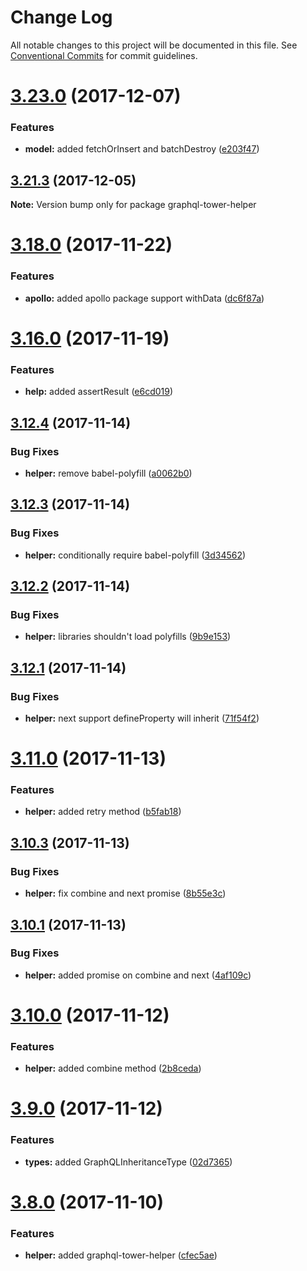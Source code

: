 # Change Log

All notable changes to this project will be documented in this file.
See [Conventional Commits](https://conventionalcommits.org) for commit guidelines.

<a name="3.23.0"></a>
# [3.23.0](https://github.com/tmotx/graphql-tower/compare/v3.22.2...v3.23.0) (2017-12-07)


### Features

* **model:** added fetchOrInsert and batchDestroy ([e203f47](https://github.com/tmotx/graphql-tower/commit/e203f47))




<a name="3.21.3"></a>
## [3.21.3](https://github.com/tmotx/graphql-tower/compare/v3.21.2...v3.21.3) (2017-12-05)




**Note:** Version bump only for package graphql-tower-helper

<a name="3.18.0"></a>
# [3.18.0](https://github.com/tmotx/graphql-tower/compare/v3.17.2...v3.18.0) (2017-11-22)


### Features

* **apollo:** added apollo package support withData ([dc6f87a](https://github.com/tmotx/graphql-tower/commit/dc6f87a))




<a name="3.16.0"></a>
# [3.16.0](https://github.com/tmotx/graphql-tower/compare/v3.15.1...v3.16.0) (2017-11-19)


### Features

* **help:** added assertResult ([e6cd019](https://github.com/tmotx/graphql-tower/commit/e6cd019))




<a name="3.12.4"></a>
## [3.12.4](https://github.com/tmotx/graphql-tower/compare/v3.12.3...v3.12.4) (2017-11-14)


### Bug Fixes

* **helper:** remove babel-polyfill ([a0062b0](https://github.com/tmotx/graphql-tower/commit/a0062b0))




<a name="3.12.3"></a>
## [3.12.3](https://github.com/tmotx/graphql-tower/compare/v3.12.2...v3.12.3) (2017-11-14)


### Bug Fixes

* **helper:** conditionally require babel-polyfill ([3d34562](https://github.com/tmotx/graphql-tower/commit/3d34562))




<a name="3.12.2"></a>
## [3.12.2](https://github.com/tmotx/graphql-tower/compare/v3.12.1...v3.12.2) (2017-11-14)


### Bug Fixes

* **helper:** libraries shouldn't load polyfills ([9b9e153](https://github.com/tmotx/graphql-tower/commit/9b9e153))




<a name="3.12.1"></a>
## [3.12.1](https://github.com/tmotx/graphql-tower/compare/v3.12.0...v3.12.1) (2017-11-14)


### Bug Fixes

* **helper:** next support defineProperty will inherit ([71f54f2](https://github.com/tmotx/graphql-tower/commit/71f54f2))




<a name="3.11.0"></a>
# [3.11.0](https://github.com/tmotx/graphql-tower/compare/v3.10.3...v3.11.0) (2017-11-13)


### Features

* **helper:** added retry method ([b5fab18](https://github.com/tmotx/graphql-tower/commit/b5fab18))




<a name="3.10.3"></a>
## [3.10.3](https://github.com/tmotx/graphql-tower/compare/v3.10.2...v3.10.3) (2017-11-13)


### Bug Fixes

* **helper:** fix combine and next promise ([8b55e3c](https://github.com/tmotx/graphql-tower/commit/8b55e3c))




<a name="3.10.1"></a>
## [3.10.1](https://github.com/tmotx/graphql-tower/compare/v3.10.0...v3.10.1) (2017-11-13)


### Bug Fixes

* **helper:** added promise on combine and next ([4af109c](https://github.com/tmotx/graphql-tower/commit/4af109c))




<a name="3.10.0"></a>
# [3.10.0](https://github.com/tmotx/graphql-tower/compare/v3.9.0...v3.10.0) (2017-11-12)


### Features

* **helper:** added combine method ([2b8ceda](https://github.com/tmotx/graphql-tower/commit/2b8ceda))




<a name="3.9.0"></a>
# [3.9.0](https://github.com/tmotx/graphql-tower/compare/v3.8.1...v3.9.0) (2017-11-12)


### Features

* **types:** added GraphQLInheritanceType ([02d7365](https://github.com/tmotx/graphql-tower/commit/02d7365))




<a name="3.8.0"></a>
# [3.8.0](https://github.com/tmotx/graphql-tower/compare/v3.7.0...v3.8.0) (2017-11-10)


### Features

* **helper:** added graphql-tower-helper ([cfec5ae](https://github.com/tmotx/graphql-tower/commit/cfec5ae))
